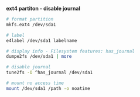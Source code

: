 **ext4 partiton - disable journal**

```bash
# format partition
mkfs.ext4 /dev/sda1

# label
e4label /dev/sda1 labelname

# display info - Filesystem features: has_journal
dumpe2fs /dev/sda1 | more

# disable journal
tune2fs -O ^has_journal /dev/sda1

# mount no access time
mount /dev/sda1 /path -o noatime
```
